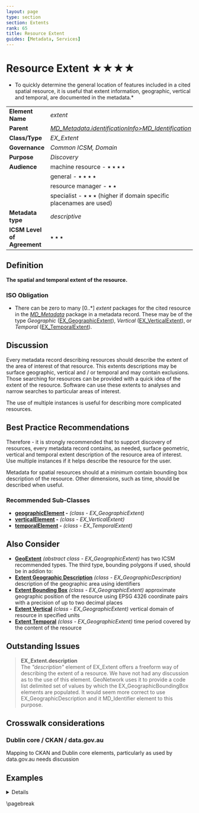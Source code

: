 ```yaml
---
layout: page
type: section
section: Extents
rank: 65
title: Resource Extent
guides: [Metadata, Services]
---
```

# Resource Extent ★★★★
* To quickly determine the general location of features included in a cited spatial resource, it is useful that extent information, geographic, vertical and temporal, are documented in the metadata.*

| | |
| --- | --- |
| **Element Name** | *extent* |
| **Parent** | *[MD_Metadata.identificationInfo>MD_Identification](./class-MD_Identification)* |
| **Class/Type** | *EX_Extent* |
| **Governance** | *Common ICSM, Domain* |
| **Purpose** | *Discovery* |
| **Audience** | machine resource - ⭑ ⭑ ⭑ ⭑ |
| | general - ⭑ ⭑ ⭑ ⭑ |
| | resource manager - ⭑ ⭑ |
| | specialist - ⭑ ⭑ ⭑ (higher if domain specific placenames are used) |
| **Metadata type** | *descriptive* |
| **ICSM Level of Agreement** | ⭑ ⭑ ⭑ |

## Definition
**The spatial and temporal extent of the resource.**

### ISO Obligation
- There can be zero to many [0..\*] *extent* packages for the cited resource in the *[MD_Metadata](./class-MD_Metadata)* package in a metadata record. These may be of the type *Geographic* ([EX_GeographicExtent](./GeographicExtent)), *Vertical* ([EX_VerticalExtent](./VerticalExtent)), or *Temporal* ([EX_TemporalExtent](./TemporalExtents)).

## Discussion
Every metadata record describing resources should describe the extent of the area of interest of that resource. This extents descriptions may be surface geographic, vertical and / or temporal and may contain exclusions. Those searching for resources can be provided with a quick idea of the extent of the resource. Software can use these extents to analyses and narrow searches to particular areas of interest. 

The use of multiple instances is useful for describing more complicated resources.

## Best Practice Recommendations

Therefore - it is strongly recommended that to support discovery of resources, every metadata record contains, as needed, surface geometric, vertical and temporal extent description of the resource area of interest. Use multiple instances if it helps describe the resource for the user.

Metadata for spatial resources should at a minimum contain bounding box description of the resource. Other dimensions, such as time, should be described when useful. 

### Recommended Sub-Classes
* **[geographicElement](./GeographicExtent) -** *(class - EX_GeographicExtent)*
* **[verticalElement](./VerticalExtent) -** *(class - EX_VerticalExtent)*
* **[temporalElement](./TemporalExtents) -** *(class - EX_TemporalExtent)*

## Also Consider 
- **[GeoExtent](./GeographicExtent)** *(abstract class - EX_GeographicExtent)* has two ICSM recommended types. The third type, bounding polygons if used, should be in addion to:
 - **[Extent Geographic Description](./ExtentGeographicDescription)** *(class - EX_GeographicDescription)* description of the geographic area using identifiers
 - **[Extent Bounding Box](./ExtentBoundingBox)** *(class - EX_GeographicExtent)* approximate geographic position of the resource using EPSG 4326 coordinate pairs with a precision of up to two decimal places
- **[Extent Vertical](./VerticalExtent)** *(class - EX_GeographicExtent)* vertical domain of resource in specified units
- **[Extent Temporal](./TemporalExtents)** *(class - EX_GeographicExtent)* time period covered by the content of the resource

## Outstanding Issues
> **EX_Extent.description**  
The *"description"* element of EX_Extent offers a freeform way of describing the extent of a resource. We have not had any discussion as to the use of this element. GeoNetwork uses it to provide a code list delimited set of values by which the EX_GeographicBoundingBox elements are populated. It would seem more correct to use EX_GeographicDescription and it MD_Identifier element to this purpose.

## Crosswalk considerations

### Dublin core / CKAN / data.gov.au 
Mapping to CKAN and Dublin core elements, particularly as used by data.gov.au needs discussion

## Examples

<details>

\pagebreak

### UML diagrams
Recommended elements highlighted in yellow

![Extent](../images/ResourceExtentUML.png)

</details>

\pagebreak


